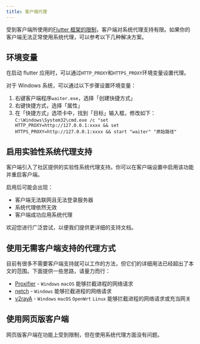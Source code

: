 ```yaml
---
title: 客户端代理
---
```


受到客户端所使用的[Flutter 框架的限制](https://github.com/flutter/flutter/issues/26359)，客户端对系统代理支持有限。如果你的客户端无法正常使用系统代理，可以参考以下几种解决方案。

## 环境变量

在启动 flutter 应用时，可以通过`HTTP_PROXY`和`HTTPS_PROXY`环境变量设置代理。

对于 Windows 系统，可以通过以下步骤设置环境变量：

1. 右键客户端程序`waiter.exe`，选择「创建快捷方式」
1. 右键快捷方式，选择「属性」
1. 在「快捷方式」选项卡中，找到「目标」输入框，修改如下：`C:\Windows\System32\cmd.exe /c "set HTTP_PROXY=http://127.0.0.1:xxxx && set HTTPS_PROXY=http://127.0.0.1:xxxx && start "waiter" "原始路径"`

## 启用实验性系统代理支持

客户端引入了社区提供的实验性系统代理支持。你可以在客户端设置中启用该功能并重启客户端。

启用后可能会出现：

- 客户端无法联网且无法登录服务器
- 系统代理依然无效
- 客户端成功应用系统代理

欢迎您进行广泛尝试，以便我们提供更详细的支持文档。

## 使用无需客户端支持的代理方式

目前有很多不需要客户端支持就可以工作的方法，但它们的详细用法已经超出了本文的范围。下面提供一些思路，请量力而行：

- [Proxifier](https://www.proxifier.com/) - `Windows` `macOS` 能够拦截进程的网络请求
- [netch](https://github.com/netchx/netch) - `Windows` 能够拦截进程的网络请求
- [v2rayA](https://github.com/v2rayA/v2rayA) - `Windows` `macOS` `OpenWrt` `Linux` 能够拦截进程的网络请求或充当网关

## 使用网页版客户端

网页版客户端在功能上受到限制，但在使用系统代理方面没有问题。
